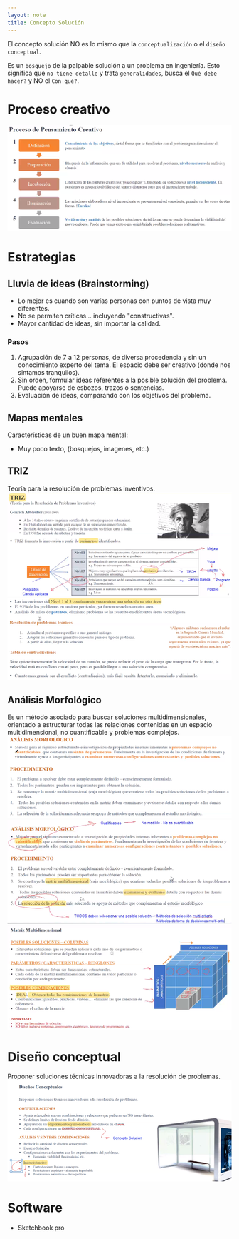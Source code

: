 ```yaml
---
layout: note
title: Concepto Solución
---
```


El concepto solución NO es lo mismo que la `conceptualización` o el `diseño conceptual`.

Es un `bosquejo` de la palpable solución a un problema en ingeniería. Esto significa que `no tiene detalle` y trata `generalidades`, busca el `Qué debe hacer?` y NO el `Con qué?`.

# Proceso creativo
![2e8bda1bfda3ba113aafd5469661c7ed.png](../../img/f461a191e35647df953fb792663266ee.png)

# Estrategias
## Lluvia de ideas (Brainstorming)
* Lo mejor es cuando son varías personas con puntos de vista muy diferentes.
* No se permiten críticas... incluyendo "constructivas".
* Mayor cantidad de ideas, sin importar la calidad.

### Pasos
1. Agrupación de 7 a 12 personas, de diversa procedencia y sin un conocimiento experto del tema. El espacio debe ser creativo (donde nos sintamos tranquilos).
2. Sin orden, formular ideas referentes a la posible solución del problema. Puede apoyarse de esbozos, trazos o sentencias.
3. Evaluación de ideas, comparando con los objetivos del problema.

## Mapas mentales
Características de un buen mapa mental:
* Muy poco texto, (bosquejos, imagenes, etc.)

## TRIZ
Teoría para la resolución de problemas inventivos.
![9ea8265a26b700cc00cf655989d075ec.png](../../img/f280b33841634b0b81cca61961156813.png)
![a65cc2332cbdd9f639831f0992660ed2.png](../../img/e71e52df9610417fb385ed70257ef0cd.png)

## Análisis Morfológico
Es un método asociado para buscar soluciones multidimensionales, orientado a estructurar todas las relaciones contenidas en un espacio multidimensional, no cuantificable y problemas complejos.
![a1f3338499f618d4372e955cf44e7ee1.png](../../img/32e2d714048f416d9c09bdc22bf64717.png)
![921b145685defee1385cff900b74b46e.png](../../img/39884b4dcecf4213a7a31610a64a24d6.png)
![3f580118bd4fa2b455e742f262842739.png](../../img/c9e3f8569a9e43f998144d7934132066.png)

# Diseño conceptual
Proponer soluciones técnicas innovadoras a la resolución de problemas.
![f3e6545365441346f9aab20ed491af27.png](../../img/bf017e0d3fdd4558b78437e17b781fda.png)

# Software
* Sketchbook pro